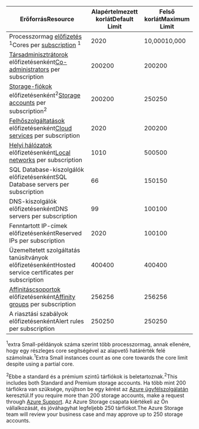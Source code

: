 | <span data-ttu-id="6528e-101">Erőforrás</span><span class="sxs-lookup"><span data-stu-id="6528e-101">Resource</span></span> | <span data-ttu-id="6528e-102">Alapértelmezett korlát</span><span class="sxs-lookup"><span data-stu-id="6528e-102">Default Limit</span></span> | <span data-ttu-id="6528e-103">Felső korlát</span><span class="sxs-lookup"><span data-stu-id="6528e-103">Maximum Limit</span></span> |
| --- | --- | --- |
| <span data-ttu-id="6528e-104">Processzormag [előfizetés](../articles/billing-buy-sign-up-azure-subscription.md) <sup>1</sup></span><span class="sxs-lookup"><span data-stu-id="6528e-104">Cores per [subscription](../articles/billing-buy-sign-up-azure-subscription.md) <sup>1</sup></span></span> |<span data-ttu-id="6528e-105">20</span><span class="sxs-lookup"><span data-stu-id="6528e-105">20</span></span> |<span data-ttu-id="6528e-106">10,000</span><span class="sxs-lookup"><span data-stu-id="6528e-106">10,000</span></span> |
| <span data-ttu-id="6528e-107">[Társadminisztrátorok](../articles/billing-add-change-azure-subscription-administrator.md) előfizetésenként</span><span class="sxs-lookup"><span data-stu-id="6528e-107">[Co-administrators](../articles/billing-add-change-azure-subscription-administrator.md) per subscription</span></span> |<span data-ttu-id="6528e-108">200</span><span class="sxs-lookup"><span data-stu-id="6528e-108">200</span></span> |<span data-ttu-id="6528e-109">200</span><span class="sxs-lookup"><span data-stu-id="6528e-109">200</span></span> |
| <span data-ttu-id="6528e-110">[Storage-fiókok](../articles/storage/common/storage-create-storage-account.md) előfizetésenként<sup>2</sup></span><span class="sxs-lookup"><span data-stu-id="6528e-110">[Storage accounts](../articles/storage/common/storage-create-storage-account.md) per subscription<sup>2</sup></span></span> |<span data-ttu-id="6528e-111">200</span><span class="sxs-lookup"><span data-stu-id="6528e-111">200</span></span> |<span data-ttu-id="6528e-112">250</span><span class="sxs-lookup"><span data-stu-id="6528e-112">250</span></span> |
| <span data-ttu-id="6528e-113">[Felhőszolgáltatások](../articles/cloud-services/cloud-services-choose-me.md) előfizetésenként</span><span class="sxs-lookup"><span data-stu-id="6528e-113">[Cloud services](../articles/cloud-services/cloud-services-choose-me.md) per subscription</span></span> |<span data-ttu-id="6528e-114">20</span><span class="sxs-lookup"><span data-stu-id="6528e-114">20</span></span> |<span data-ttu-id="6528e-115">200</span><span class="sxs-lookup"><span data-stu-id="6528e-115">200</span></span> |
| <span data-ttu-id="6528e-116">[Helyi hálózatok](http://msdn.microsoft.com/library/jj157100.aspx) előfizetésenként</span><span class="sxs-lookup"><span data-stu-id="6528e-116">[Local networks](http://msdn.microsoft.com/library/jj157100.aspx) per subscription</span></span> |<span data-ttu-id="6528e-117">10</span><span class="sxs-lookup"><span data-stu-id="6528e-117">10</span></span> |<span data-ttu-id="6528e-118">500</span><span class="sxs-lookup"><span data-stu-id="6528e-118">500</span></span> |
| <span data-ttu-id="6528e-119">SQL Database-kiszolgálók előfizetésenként</span><span class="sxs-lookup"><span data-stu-id="6528e-119">SQL Database servers per subscription</span></span> |<span data-ttu-id="6528e-120">6</span><span class="sxs-lookup"><span data-stu-id="6528e-120">6</span></span> |<span data-ttu-id="6528e-121">150</span><span class="sxs-lookup"><span data-stu-id="6528e-121">150</span></span> |
| <span data-ttu-id="6528e-122">DNS-kiszolgálók előfizetésenként</span><span class="sxs-lookup"><span data-stu-id="6528e-122">DNS servers per subscription</span></span> |<span data-ttu-id="6528e-123">9</span><span class="sxs-lookup"><span data-stu-id="6528e-123">9</span></span> |<span data-ttu-id="6528e-124">100</span><span class="sxs-lookup"><span data-stu-id="6528e-124">100</span></span> |
| <span data-ttu-id="6528e-125">Fenntartott IP-címek előfizetésenként</span><span class="sxs-lookup"><span data-stu-id="6528e-125">Reserved IPs per subscription</span></span> |<span data-ttu-id="6528e-126">20</span><span class="sxs-lookup"><span data-stu-id="6528e-126">20</span></span> |<span data-ttu-id="6528e-127">100</span><span class="sxs-lookup"><span data-stu-id="6528e-127">100</span></span> |
| <span data-ttu-id="6528e-128">Üzemeltetett szolgáltatás tanúsítványok előfizetésenként</span><span class="sxs-lookup"><span data-stu-id="6528e-128">Hosted service certificates per subscription</span></span> |<span data-ttu-id="6528e-129">400</span><span class="sxs-lookup"><span data-stu-id="6528e-129">400</span></span> |<span data-ttu-id="6528e-130">400</span><span class="sxs-lookup"><span data-stu-id="6528e-130">400</span></span> |
| <span data-ttu-id="6528e-131">[Affinitáscsoportok](../articles/virtual-network/virtual-networks-migrate-to-regional-vnet.md) előfizetésenként</span><span class="sxs-lookup"><span data-stu-id="6528e-131">[Affinity groups](../articles/virtual-network/virtual-networks-migrate-to-regional-vnet.md) per subscription</span></span> |<span data-ttu-id="6528e-132">256</span><span class="sxs-lookup"><span data-stu-id="6528e-132">256</span></span> |<span data-ttu-id="6528e-133">256</span><span class="sxs-lookup"><span data-stu-id="6528e-133">256</span></span> |
| <span data-ttu-id="6528e-134">A riasztási szabályok előfizetésenként</span><span class="sxs-lookup"><span data-stu-id="6528e-134">Alert rules per subscription</span></span> |<span data-ttu-id="6528e-135">250</span><span class="sxs-lookup"><span data-stu-id="6528e-135">250</span></span> |<span data-ttu-id="6528e-136">250</span><span class="sxs-lookup"><span data-stu-id="6528e-136">250</span></span> |

<span data-ttu-id="6528e-137"><sup>1</sup>extra Small-példányok száma szerint több processzormag, annak ellenére, hogy egy részleges core segítségével az alapvető határérték felé számolnak.</span><span class="sxs-lookup"><span data-stu-id="6528e-137"><sup>1</sup>Extra Small instances count as one core towards the core limit despite using a partial core.</span></span>

<span data-ttu-id="6528e-138"><sup>2</sup>Ebbe a standard és a prémium szintű tárfiókok is beletartoznak.</span><span class="sxs-lookup"><span data-stu-id="6528e-138"><sup>2</sup>This includes both Standard and Premium storage accounts.</span></span> <span data-ttu-id="6528e-139">Ha több mint 200 tárfiókra van szüksége, nyújtson be egy kérést az [Azure ügyfélszolgálatán](https://azure.microsoft.com/support/faq/) keresztül.</span><span class="sxs-lookup"><span data-stu-id="6528e-139">If you require more than 200 storage accounts, make a request through [Azure Support](https://azure.microsoft.com/support/faq/).</span></span> <span data-ttu-id="6528e-140">Az Azure Storage csapata kiértékeli az Ön vállalkozását, és jóváhagyhat legfeljebb 250 tárfiókot.</span><span class="sxs-lookup"><span data-stu-id="6528e-140">The Azure Storage team will review your business case and may approve up to 250 storage accounts.</span></span> 

